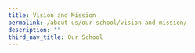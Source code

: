 ```yaml
---
title: Vision and Mission
permalink: /about-us/our-school/vision-and-mission/
description: ""
third_nav_title: Our School
---
```

